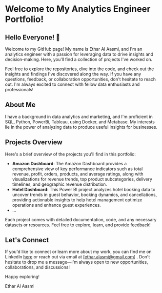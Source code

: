 # Welcome to My Analytics Engineer Portfolio!

## Hello Everyone! 👋

Welcome to my GitHub page! My name is Ethar Al Aasmi, and I'm an analytics engineer with a passion for leveraging data to drive insights and decision-making. Here, you'll find a collection of projects I've worked on.

Feel free to explore the repositories, dive into the code, and check out the insights and findings I've discovered along the way. If you have any questions, feedback, or collaboration opportunities, don't hesitate to reach out. I'm always excited to connect with fellow data enthusiasts and professionals!

## About Me

I have a background in data analytics and marketing, and I'm proficient in SQL, Python, PowerBi, Tableau, using Docker, and Metabase. My interests lie in the power of analyzing data to produce useful insights for businesses.

## Projects Overview

Here's a brief overview of the projects you'll find in this portfolio:

- **Amazon Dashboard**: The Amazon Dashboard provides a comprehensive view of key performance indicators such as total revenue, profit, orders, products, and average ratings, along with visualizations for revenue trends, top product subcategories, delivery timelines, and geographic revenue distribution.
- **Hotel Dashboard**: This Power BI project analyzes hotel booking data to uncover trends in guest behavior, booking dynamics, and cancellations, providing actionable insights to help hotel management optimize operations and enhance guest experiences.
- ...

Each project comes with detailed documentation, code, and any necessary datasets or resources. Feel free to explore, learn, and provide feedback!

## Let's Connect

If you'd like to connect or learn more about my work, you can find me on LinkedIn [here](https://www.linkedin.com/in/etharalaasmi) or reach out via email at [ethar.alasmi@gmail.com] . Don't hesitate to drop me a message—I'm always open to new opportunities, collaborations, and discussions!

Happy exploring!

Ethar Al Aasmi
